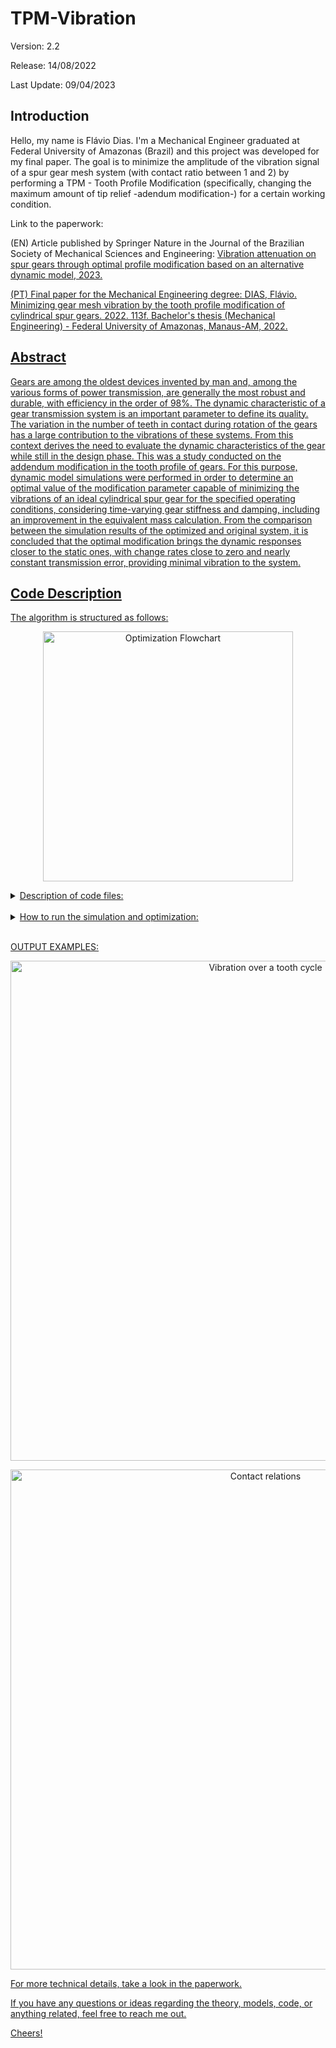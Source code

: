 # TPM-Vibration 
  Version: 2.2
  
  Release: 14/08/2022
  
  Last Update: 09/04/2023
   

## Introduction
  Hello, my name is Flávio Dias. I'm a Mechanical Engineer graduated at Federal University of Amazonas (Brazil) and this project was developed for my final paper. The goal is to minimize the amplitude of the vibration signal of a spur gear mesh system (with contact ratio between 1 and 2) by performing a TPM - Tooth Profile Modification (specifically, changing the maximum amount of tip relief -adendum modification-) for a certain working condition.
  
  Link to the paperwork: 

  (EN) Article published by Springer Nature in the Journal of the Brazilian Society of Mechanical Sciences and Engineering: <a href= https://rdcu.be/ds3ID > Vibration attenuation on spur gears through optimal profile modification based on an alternative dynamic model, 2023.
  
  (PT) Final paper for the Mechanical Engineering degree: <a href= http://riu.ufam.edu.br/handle/prefix/6549 > DIAS, Flávio. Minimizing gear mesh vibration by the tooth profile modification of
cylindrical spur gears. 2022. 113f. Bachelor's thesis (Mechanical Engineering) - Federal University of Amazonas, Manaus-AM, 2022.

## Abstract
  Gears are among the oldest devices invented by man and, among the various forms of power transmission, are generally the most robust and durable, with efficiency in the order of 98%. The dynamic characteristic of a gear transmission system is an important parameter to define its quality. The variation in the number of teeth in contact during rotation of the gears has a large contribution to the vibrations of these systems. From this context derives the need to evaluate the dynamic characteristics of the gear while still in the design phase. This was a study conducted on the addendum modification in the tooth profile of gears. For this purpose, dynamic model simulations were performed in order to determine an optimal value of the modification parameter capable of minimizing the vibrations of an ideal cylindrical spur gear for the specified operating conditions, considering time-varying gear stiffness and damping, including an improvement in the equivalent mass calculation. From the comparison between the simulation results of the optimized and original system, it is concluded that the optimal modification brings the dynamic responses closer to the static ones, with change rates close to zero and nearly constant transmission error, providing minimal vibration to the system.
  
## Code Description  
  
  The algorithm is structured as follows:

   <p align="center">
    <img src="https://user-images.githubusercontent.com/44821460/229648230-598b24b0-9d1d-4a95-9a83-59e314eb715f.png" alt="Optimization Flowchart" width="400" />
  </p>
  
  
  <details>
  <summary> Description of code files: </summary>
  <br>
  
    OPTIMIZATION: Has the properties of the optimization function with the goal to evaluate the main code (SIMULATION) to get the optimum amount of modification;

    SIMULATION: The main code, where all the constants and properties of the gear, mesh and operation. Holding all the other functions mentioned below;

    GEARS: Calculates the gear dimentions given the entries in SIMULATION;

    OPERATION: Calculates the gear mesh relations given the entries in SIMULATION;

    MESH: Calculates the mesh parameters given the gear and operation entries in SIMULATION;

    MASS: Calculates de equivalent mass of the sistem given the dimentions and the profile modification amount;

    INTEGR: Calculates de integrals for the stiffness by the energy formulas;

    ENERGY: Calculates de stiffness by the energy formulas of the original and modified systems;

    INTERPOLATION: Interpolate the discrete functions to obtain the continuos representation of the dynamic coefficients;

    MODEL: Sets the space-states variables together with the acceleration of the original and modified system;

    DYNAMIC: Solves the original dynamic model;

    DYNAMICTPM: Solves the modified dynamic model;

    ACCEL: Calculates the acceleration of the original system;

    ACCELTPM: Calculates the acceleration of the modified system;

    SIGNAL: Quantifies the vibration signals;

    PLOTS: Generate the graphics for analysis.
  
  </details>
  <br>

  <details>
  <summary> How to run the simulation and optimization: </summary>
  <br>


    OPTIMIZATION: Run the code "optimization.m". It will find the maximum amount of modification that will minimize the gear mesh vibration for the system declared in the "simulation.m" and "simulation2.m" files.

    SIMULATION ONLY: Open the "simulation.m" file, remove the lines (1 and 97), uncomment the "deltamax" variable input (line 7) and the plot call (line 95). That will make the code run for the specified maximum amounf of modification for the declared system of gears in the code.

  </details>
  <br>
  
  OUTPUT EXAMPLES:
  
  <p align="center">
  <img src="https://user-images.githubusercontent.com/44821460/230794069-064d7b4e-b72a-4928-a2f7-47bb70ca2b29.png" alt="Vibration over a tooth cycle" width="800" />
  </p>

  <p align="center">
  <img src="https://user-images.githubusercontent.com/44821460/230794334-d4810585-1a9b-4f79-8c62-2e1ce66c7869.png" alt="Contact relations" width="800" />
  </p>
  
  
  For more technical details, take a look in the paperwork.
  
  If you have any questions or ideas regarding the theory, models, code, or anything related, feel free to reach me out.
  
  Cheers!
